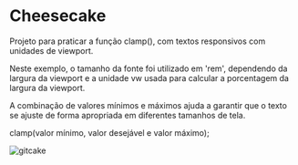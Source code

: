 # Cheesecake

Projeto para praticar a função clamp(), com textos responsivos com unidades de viewport.


Neste exemplo, o tamanho da fonte foi utilizado em 'rem', dependendo da largura da viewport e a unidade vw usada para calcular a porcentagem da largura da viewport.

A combinação de valores mínimos e máximos ajuda a garantir que o texto se ajuste de forma apropriada em diferentes tamanhos de tela.

clamp(valor mínimo, valor desejável e valor máximo);


![gitcake](https://github.com/priscilha/Cheesecake/assets/81052476/dd304e62-600d-4590-abea-716c2a8040ef)
